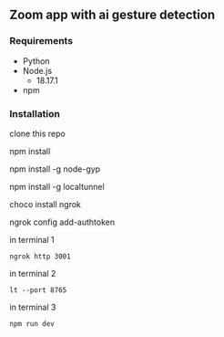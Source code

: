 ## Zoom app with ai gesture detection
### Requirements
- Python
- Node.js 
  - 18.17.1
- npm
### Installation
clone this repo

npm install

npm install -g node-gyp

npm install -g localtunnel

choco install ngrok

ngrok config add-authtoken <token>

in terminal 1

    ngrok http 3001 

in terminal 2

    lt --port 8765 

in terminal 3

    npm run dev


